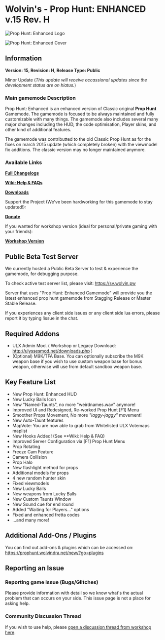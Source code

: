# Wolvin's - Prop Hunt: ENHANCED v.15 Rev. H

![Prop Hunt: Enhanced Logo](https://sv.wolvin.pw/Public/phe-logo.png "Prop Hunt: Enhanced v.15")

![Prop Hunt: Enhanced Cover](https://sv.wolvin.pw/Public/phe-prophunt_main.jpg "Prop Hunt: Enhanced v.15 New Main Menu")

## Information
**Version: 15, Revision: H, Release Type: Public**

Minor Update (*This update will receive occassional updates since the development status are on hiatus.*)

### Main gamemode Description
Prop Hunt: Enhanced is an enhanced version of Classic original **Prop Hunt** Gamemode. The gamemode is focused to be always maintained and fully customizable with many things.
The gamemode also includes several many major changes including the HUD, the code optimisation, Player skins, and other kind of additional features.

The gamemode was contributted to the old Classic Prop Hunt as for the fixes on march 2015 update (which completely broken) with the viewmodel fix additions. The classic version may no longer
maintained anymore.

### Available Links
[**Full Changelogs**](https://prophunt.wolvindra.net/new/?go=changelog)

[**Wiki: Help & FAQs**](https://prophunt.wolvindra.net/new/?go=phe_faq)

[**Downloads**](https://prophunt.wolvindra.net/new/?go=downloads)

Support the Project (We've been hardworking for this gamemode to stay updated!):

[**Donate**](https://prophunt.wolvindra.net/new/?go=donate)

If you wanted for workshop version (ideal for personal/private gaming with your friends):

[**Workshop Version**](https://steamcommunity.com/sharedfiles/filedetails/?id=417565863)

## Public Beta Test Server
We currently hosted a Public Beta Server to test & experience the gamemode, for debugging purpose.

To check active test server list, please visit: https://sv.wolvin.pw

Server that uses "Prop Hunt: Enhanced Gamemode" will provide you the latest enhanced prop hunt gamemode from Stagging Release or Master Stable Release.

If you experiences any client side issues or any client side lua errors, please report it by typing !issue in the chat.

## Required Addons
* ULX Admin Mod. ( Workshop or Legacy Download: http://ulyssesmod.net/downloads.php )
* (Optional) M9K/TFA Base. You can optionally subscribe the M9K weapon base if you wish to use custom weapon base for bonus weapon, otherwise will use from default sandbox weapon base.

## Key Feature List
* New Prop Hunt: Enhanced HUD
* New Lucky Balls Icon
* New "Named-Taunts", no more "weirdnames.wav" anymore!
* Improved UI and Redesigned, Re-worked Prop Hunt [F1] Menu
* Smoother Props Movement, No more *"laggy-jaggy"* movement!
* New Auto-Taunt features
* MapVote: You are now able to grab from Whitelisted ULX Votemaps maplist
* New Hooks Added! (See **Wiki: Help & FAQ)
* Improved Server Configuration via [F1] Prop Hunt Menu
* Prop Rotating
* Freeze Cam Feature
* Camera Collision
* Prop Halo
* New flashlight method for props
* Additional models for props
* 4 new random hunter skin
* Fixed viewmodels
* New Lucky Balls
* New weapons from Lucky Balls
* New Custom Taunts Window
* New Sound cue for end round
* Added "Waiting for Players..." options
* Fixed and enhanced fretta codes
* ...and many more!

## Additional Add-Ons / Plugins

You can find out add-ons & plugins which can be accessed on: https://prophunt.wolvindra.net/new/?go=plugins

## Reporting an Issue

### Reporting game issue (Bugs/Glitches)
Please provide information with detail so we know what's the actual problem that can occurs on your side. This issue page is not a place for asking help.

### Community Discussion Thread
If you wish to use help, please [open a discussion thread from workshop here](http://steamcommunity.com/sharedfiles/filedetails/discussions/417565863).
